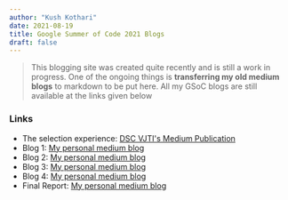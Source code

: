 ```yaml
---
author: "Kush Kothari"
date: 2021-08-19
title: Google Summer of Code 2021 Blogs
draft: false
---
```


>This blogging site was created quite recently and is still a work in progress.
One of the ongoing things is **transferring my old medium blogs** to markdown to be put here.
All my GSoC blogs are still available at the links given below


### Links
- The selection experience: [DSC VJTI's Medium Publication](https://medium.com/dscvjti/the-gsoc-selection-experience-6589be829ca1)
- Blog 1: [My personal medium blog](https://kushkothari2001.medium.com/gsoc-blog-1-f0364b6dddbc)
- Blog 2: [My personal medium blog](https://kushkothari2001.medium.com/gsoc-blog-2-58d6d72d4d5f)
- Blog 3: [My personal medium blog](https://kushkothari2001.medium.com/gsoc-blog-3-900c4852a647)
- Blog 4: [My personal medium blog](https://kushkothari2001.medium.com/gsoc-blog-4-cc4945d5981e)
- Final Report: [My personal medium blog](https://kushkothari2001.medium.com/gsoc-final-report-6fcade313d9f)